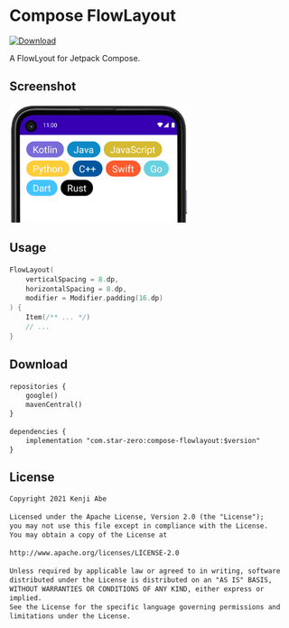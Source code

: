 # Compose FlowLayout

[![Download](https://img.shields.io/maven-central/v/com.star-zero/compose-flowlayout)](https://search.maven.org/artifact/com.star-zero/compose-flowlayout)

A FlowLyout for Jetpack Compose.

## Screenshot

<img src="docs/images/screenshot.png" width="320" />

## Usage

```kt
FlowLayout(
    verticalSpacing = 8.dp,
    horizontalSpacing = 8.dp,
    modifier = Modifier.padding(16.dp)
) {
    Item(/** ... */)
    // ...
}
```

## Download

```
repositories {
    google()
    mavenCentral()
}

dependencies {
    implementation "com.star-zero:compose-flowlayout:$version"
}
```

## License

```
Copyright 2021 Kenji Abe

Licensed under the Apache License, Version 2.0 (the "License");
you may not use this file except in compliance with the License.
You may obtain a copy of the License at

http://www.apache.org/licenses/LICENSE-2.0

Unless required by applicable law or agreed to in writing, software
distributed under the License is distributed on an "AS IS" BASIS,
WITHOUT WARRANTIES OR CONDITIONS OF ANY KIND, either express or implied.
See the License for the specific language governing permissions and
limitations under the License.
```